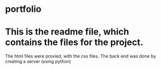 # portfolio
# This is the readme file, which contains the files for the project.
The html files were provied, with the css files.  The back end was done by creating a 
server (using python)
